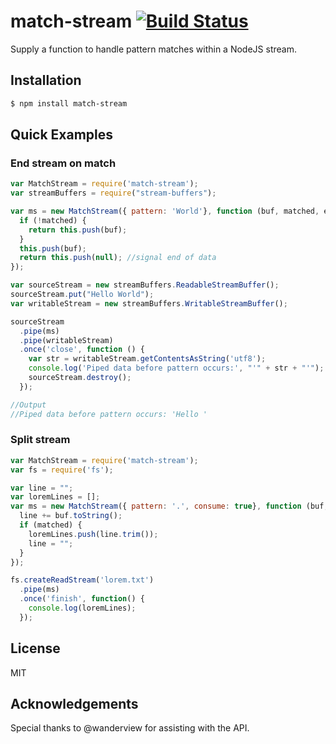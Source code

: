 match-stream [![Build Status](https://travis-ci.org/EvanOxfeld/match-stream.png)](https://travis-ci.org/EvanOxfeld/match-stream)
============

Supply a function to handle pattern matches within a NodeJS stream.

## Installation

```bash
$ npm install match-stream
```

## Quick Examples

### End stream on match

```javascript
var MatchStream = require('match-stream');
var streamBuffers = require("stream-buffers");

var ms = new MatchStream({ pattern: 'World'}, function (buf, matched, extra) {
  if (!matched) {
    return this.push(buf);
  }
  this.push(buf);
  return this.push(null); //signal end of data
});

var sourceStream = new streamBuffers.ReadableStreamBuffer();
sourceStream.put("Hello World");
var writableStream = new streamBuffers.WritableStreamBuffer();

sourceStream
  .pipe(ms)
  .pipe(writableStream)
  .once('close', function () {
    var str = writableStream.getContentsAsString('utf8');
    console.log('Piped data before pattern occurs:', "'" + str + "'");
    sourceStream.destroy();
  });

//Output
//Piped data before pattern occurs: 'Hello '
```

### Split stream

```javascript
var MatchStream = require('match-stream');
var fs = require('fs');

var line = "";
var loremLines = [];
var ms = new MatchStream({ pattern: '.', consume: true}, function (buf, matched, extra) {
  line += buf.toString();
  if (matched) {
    loremLines.push(line.trim());
    line = "";
  }
});

fs.createReadStream('lorem.txt')
  .pipe(ms)
  .once('finish', function() {
    console.log(loremLines);
  });
```

## License

MIT

## Acknowledgements

Special thanks to @wanderview for assisting with the API.

